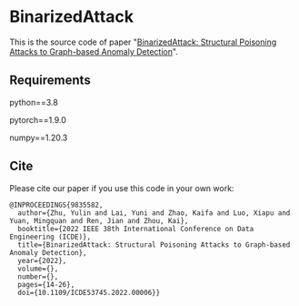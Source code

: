 # BinarizedAttack

This is the source code of paper "[BinarizedAttack: Structural Poisoning Attacks to Graph-based Anomaly Detection](https://arxiv.org/abs/2106.09989)".

## Requirements
python==3.8

pytorch==1.9.0

numpy==1.20.3

## Cite

Please cite our paper if you use this code in your own work:

```
@INPROCEEDINGS{9835582,
  author={Zhu, Yulin and Lai, Yuni and Zhao, Kaifa and Luo, Xiapu and Yuan, Mingquan and Ren, Jian and Zhou, Kai},
  booktitle={2022 IEEE 38th International Conference on Data Engineering (ICDE)}, 
  title={BinarizedAttack: Structural Poisoning Attacks to Graph-based Anomaly Detection}, 
  year={2022},
  volume={},
  number={},
  pages={14-26},
  doi={10.1109/ICDE53745.2022.00006}}
```
